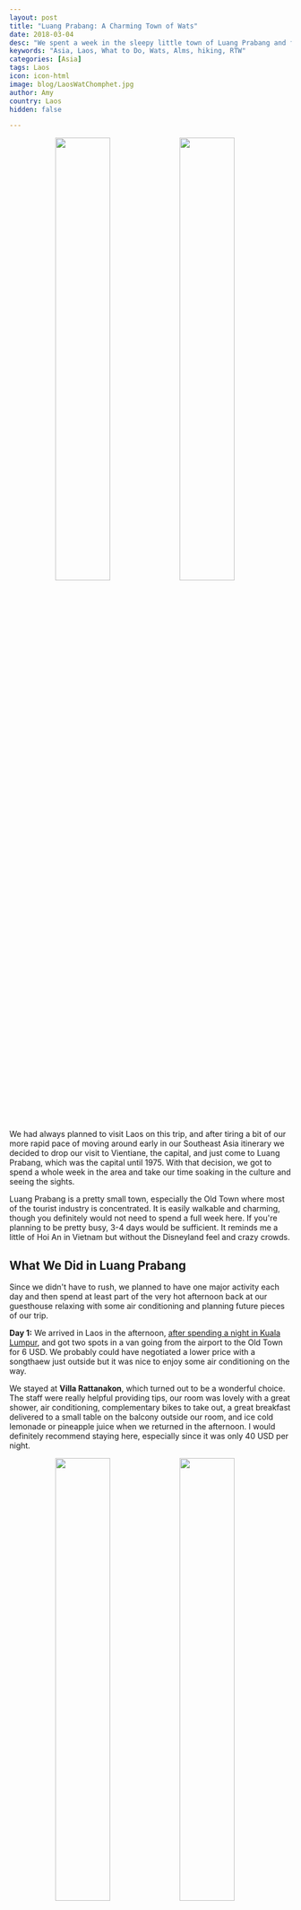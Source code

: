 ```yaml
---
layout: post
title: "Luang Prabang: A Charming Town of Wats"
date: 2018-03-04
desc: "We spent a week in the sleepy little town of Luang Prabang and found that it reminded us of Vietnam's Hoi An–just less crazy, touristy, and Disneyland-like."
keywords: "Asia, Laos, What to Do, Wats, Alms, hiking, RTW"
categories: [Asia]
tags: Laos
icon: icon-html
image: blog/LaosWatChomphet.jpg
author: Amy
country: Laos
hidden: false

---
```

<div style="text-align: center; max-width: calc(100% - 20px);"><a href="/static/assets/img/blog/LaosFlower.jpg" target="_blank"><img src="/static/assets/img/blog/LaosFlower.jpg" width="45%"></a> <a href="/static/assets/img/blog/LaosPalace.jpg" target="_blank"><img src="/static/assets/img/blog/LaosPalace.jpg" width="45%"></a></div><p></p>

We had always planned to visit Laos on this trip, and after tiring a bit of our more rapid pace of moving around early in our Southeast Asia itinerary we decided to drop our visit to Vientiane, the capital, and just come to Luang Prabang, which was the capital until 1975. With that decision, we got to spend a whole week in the area and take our time soaking in the culture and seeing the sights.

Luang Prabang is a pretty small town, especially the Old Town where most of the tourist industry is concentrated. It is easily walkable and charming, though you definitely would not need to spend a full week here. If you're planning to be pretty busy, 3-4 days would be sufficient. It reminds me a little of Hoi An in Vietnam but without the Disneyland feel and crazy crowds. 

## <i class="fa fa-check-square" aria-hidden="true" style="color:#2495C4;"></i> What We Did in Luang Prabang

Since we didn't have to rush, we planned to have one major activity each day and then spend at least part of the very hot afternoon back at our guesthouse relaxing with some air conditioning and planning future pieces of our trip. 

**Day 1:** We arrived in Laos in the afternoon, [after spending a night in Kuala Lumpur](http://site.awellchartedpath.com/blog/2018/02/Langkawi/), and got two spots in a van going from the airport to the Old Town for 6 USD. We probably could have negotiated a lower price with a songthaew just outside but it was nice to enjoy some air conditioning on the way. 

We stayed at **Villa Rattanakon**, which turned out to be a wonderful choice. The staff were really helpful providing tips, our room was lovely with a great shower, air conditioning, complementary bikes to take out, a great breakfast delivered to a small table on the balcony outside our room, and ice cold lemonade or pineapple juice when we returned in the afternoon. I would definitely recommend staying here, especially since it was only 40 USD per night.

<div style="text-align: center; max-width: calc(100% - 20px);"><a href="/static/assets/img/blog/LaosNightMarket.jpg" target="_blank"><img src="/static/assets/img/blog/LaosNightMarket.jpg" width="45%"></a> <a href="/static/assets/img/blog/LaosFood.jpg" target="_blank"><img src="/static/assets/img/blog/LaosFood.jpg" width="45%"></a></div><p></p>

After settling in, we headed to the **Night Market** a few minutes away to find some dinner. Compared to some other cities, the market in Luang Prabang is pretty tame. Other than the small alley we often ate in where it's narrow and jammed with people, the street is not too crowded. You can find plenty of clothes and souvenirs for sale but the best part is the food. We skipped some of the very popular buffet style stalls in the interest of trying to not get sick before we get to India next week and headed for some Khao Soi. Khao Soi is a noodle soup with clear pork stock and topped with a bolognese of pork, tomatoes, chilli, and fermented soy bean paste and it was delicious. 

**Day 2:** Our outing for the day was making our way up the many steps of **Mount Phousi**. The "mount" is more of a large hill in the center of the Old Town and it is dotted with Buddha statues and religious buildings leading up to a temple at the peak of the hill. While walk up is enjoyable (and provides a little exercise) the views are the main attraction. From the top, you get a great view over the Old Town and across the Mekong. Entrance is 20,000 Kip/person (~2.40 USD) but is well worth it. 

<div style="text-align: center; max-width: calc(100% - 20px);"><a href="/static/assets/img/blog/LaosPhousiStairs.jpg" target="_blank"><img src="/static/assets/img/blog/LaosPhousiStairs.jpg" width="20%"></a> <a href="/static/assets/img/blog/LaosPhousiFoot.jpg" target="_blank"><img src="/static/assets/img/blog/LaosPhousiFoot.jpg" width="35.5%"></a> <a href="/static/assets/img/blog/LaosPhousiView.jpg" target="_blank"><img src="/static/assets/img/blog/LaosPhousiView.jpg" width="35.5%"></a></div><p></p>

We took the back stairs on the side near the Nam Khan river rather than the more popular (and direct) route across from the Royal Palace. It was less crowded and took us past a cave full of Buddha statues and a building that houses what is supposed to be a Buddha footprint. I say supposed to because I was very confused to find that the footprint is _huge_ and was not aware the Buddha was a giant...

We took the more popular route back down and it is definitely quicker but we wouldn't miss the back side of the hill. 

After our climb we went to **Xieng Thong Noodle**, a noodle shop near the end of Sisavangvong Road. There was one other tourist there when we visited but it seemed to be more popular with locals. They don't have a lot of variety–you can get pork noodle soup, egg noodle soup, or pork and egg noodle soup-but what they lack in variety they more than make up for in deliciousness. I'm not sure what they put in their broth is thick and the noodles are delightfully chewy (though apparently I'm in the minority in really enjoying that). At 1.5 USD per bowl, we decided quickly we'd be back before the week was over.

You can't visit Luang Prabang without visiting some of the many Wats (temples) that are scattered around the city and surrounding area. We spent some time exploring Wat Xiengthong with it's detailed and colorful mosaics and quirky decorative touches. 

<div style="text-align: center; max-width: calc(100% - 20px);"><a href="/static/assets/img/blog/LaosWatX.jpg" target="_blank"><img src="/static/assets/img/blog/LaosWatX.jpg" width="32%"></a> <a href="/static/assets/img/blog/LaosWatX2.jpg" target="_blank"><img src="/static/assets/img/blog/LaosWatX2.jpg" width="32%"></a> <a href="/static/assets/img/blog/LaosWatX3.jpg" target="_blank"><img src="/static/assets/img/blog/LaosWatX3.jpg" width="32%"></a></div><p></p>

To cool off from the afternoon heat (it was in the high 90s everyday) we stopped at **Saffron Cafe** for me to enjoy a coffee while we sat in the shade looking out over the Mekong. While the coffee is twice the price of a large fruit shake from a street stall; it was delicious, service was great, and having a place to sit and read by the river made it worthwhile.

**Day 3:** I had been itching to do more hiking and so I looked up options around Luang Prabang. There are lots of options for trekking with a guide but we decided to go with the much cheaper, self-guided walk/hike to Wat Chomphet and beyond on the other side of the Mekong River. I used the [Hobo Maps area map as a guide](http://hobomaps.com/LuangPrabangAreaMap.html) and almost certainly wouldn't have adventured as far without it. Some of the paths are now blocked with barbed wire fences but we enjoyed exploring even if we couldn't go everywhere we planned. The map includes what would be a much longer bike route but we stuck to walking along the path of the Mekong and ended up doing about a 6 mile loop. 

To start, we walked on to a small car ferry across the Mekong. It's a short trip that runs almost continuously and costs 5,000 Kip /person (~0.60 USD). 

From there we walked along a nicely paved path through a village until we reached **Wat Chomphet**. Entrance to the Wat is 20,000 Kip/person, just like Mount Phousi but the views are just as wonderful. 

<div style="text-align: center; max-width: calc(100% - 20px);"><a href="/static/assets/img/blog/LaosWatChomphet.jpg" target="_blank"><img src="/static/assets/img/blog/LaosWatChomphet.jpg" width="35.5%"></a> <a href="/static/assets/img/blog/LaosWatChomphet2.jpg" target="_blank"><img src="/static/assets/img/blog/LaosWatChomphet2.jpg" width="20%"></a> <a href="/static/assets/img/blog/LaosHikeChompetView.jpg" target="_blank"><img src="/static/assets/img/blog/LaosHikeChompetView.jpg" width="35.5%"></a></div><p></p>

We then continued along paths that became less and less maintained, past Wats, and a few huts/shacks, until we reached a large Wat that was actively under construction. That is the point that marks the start of a path marked by golden cones through a forest and past several art installations and sets of Buddha statues. 

<div style="text-align: center; max-width: calc(100% - 20px);"><a href="/static/assets/img/blog/LaosHike.jpg" target="_blank"><img src="/static/assets/img/blog/LaosHike.jpg" width="25.4%"></a> <a href="/static/assets/img/blog/LaosHikeMarker.jpg" target="_blank"><img src="/static/assets/img/blog/LaosHikeMarker.jpg" width="25.4%"></a> <a href="/static/assets/img/blog/LaosHikeFence.jpg" target="_blank"><img src="/static/assets/img/blog/LaosHikeFence.jpg" width="25.4%"></a></div><p></p>

From there we were going to try to complete a loop up to the the 7-head Naga on the ridge shown on the map but found that no matter which path we tried it ended in a fence or just disappeared into the forest. Instead, we finally decided to backtrack a little and follow a dirt road back to the ferry rather than following the exact same path we'd taken before. 

While it did get hot by the time we were heading back, most of the path is pretty shady. We also only say a few other tourists on our walk, though many more were disembarking the ferry as we were heading back toward Old Town. 

<div style="text-align: center;"><a href="/static/assets/img/blog/LaosHikePANO.jpg" target="_blank"><img src="/static/assets/img/blog/LaosHikePANO.jpg" style="max-width: calc(85% - 20px);"></a><p><i>Statues we found on the path marked by cones.</i></p></div><p></p> 

After all our hiking, we wanted to relax and cool off. Almost every blog or must do list for Luang Prabang, as well as our guest house, recommends Utopia. It's a restaurant and bar overlooking the Nam Khan that is very popular with backpackers, especially because it stays open until 11pm, when most things have already closed. We decided to give it a try. The view was just as good as promised and the space is nice with tables as well as cushions to lounge on in the sun but the service was bad and the food was worse. We ordered a tofu dish as a snack and after some confusion where after 30 minutes they brought us two cocktails we didn't order instead of the tofu, we finally got four very mediocre barely warm cubes of tofu with a little sauce and cheese on top. You're also able to smoke and _many_ people were, which really ruined my ability to enjoy lounging around. Needless to say, I was not impressed and would steer clear of this place unless all I wanted was a tower of beer. 

For dinner, we visited **Joy's Restaurant**, which is on the far edge of the tourist area and was mostly empty both times we ate there. Their Lao food was _great_, and we appreciated the chance to try some dishes that most of the tourist restaurants seem to have decided were too spicy/adventurous for most visitors.

**Day 4:** One thing we have often enjoyed while traveling is being able to get outside the area where most tourists see. The Old Town of Luang Prabang is great but is clearly not where local people spend their time, except for working in tourist related industries. So, we borrowed bikes from our guesthouse and went exploring in the nearby outskirts of the city before the day got to hot. 

We started by biking to **Wat Phon Phao**, which we'd noticed on our way into town from the airport. Unfortunately, we didn't do our research in advance so after huffing and puffing up a few hills on our single-speed bikes, the main temple was closed for the morning. We could have waited for an hour for it to open but instead we decided to continue biking. We made our way across the Nam Khan River to where it is clear more locals live, eat, and shop as well as to a large local market where you could buy most anything. We did see one food tour going on there while we were there but it was mostly locals going about their shopping. 

<div style="text-align: center; max-width: calc(100% - 20px);"><a href="/static/assets/img/blog/LaosWat1.jpg" target="_blank"><img src="/static/assets/img/blog/LaosWat1.jpg" width="45%"></a> <a href="/static/assets/img/blog/LaosWatClosed.jpg" target="_blank"><img src="/static/assets/img/blog/LaosWatClosed.jpg" width="25.4%"></a></div><p></p>

As a reward for our hard work biking around, we treated ourselves to 2-for-1 cocktails at **Dyen Sabai**. We were hoping this would be a better alternative to Utopia and while it was non-smoking and the cocktails were quite strong, the food was on the expensive side and service was very slow. Still we could relax in the shade and read with a view of the river. To get to Dyen Sabai, you have to cross a bamboo bridge over the Nam Khan river during dry season for 5,000 kip per person roundtrip–apparently during rainy season there is a free raft back and forth instead. The fee is supposed to cover the cost of rebuilding the bridge each year because it is washed away during the rainy season. 

**Day 5:** Our main adventure was to visit the **Kuang Si Waterfalls** and I can not say enough how pretty/amazing it was. After [reading about options for getting to Kuang Si](http://somanymiles.com/2013/05/how-to-get-to-kuang-si-waterfall-luang-prabang/), we decided to pass on negotiating a shared tuktuk or a shared van and rent a motorbike for ourselves instead. After using them during our [trip to Koh Lanta](http://site.awellchartedpath.com/blog/2018/02/koh-lanta/), Nate felt comfortable enough to take one the 35km to the falls. The motorbike was 120,000 Kip (~15 USD) for the full day but makes for a nice way to see the outskirts of Luang Prabang and means you don't have any time constraints leaving for or heading back from the falls. 

We parked our bike, paid a nominal fee to have someone keep an eye on it, and headed toward the falls. Entrance is 20,000 Kip (~2.50 USD) and is completely worth every penny. You start by walking through **Tat Kuang Si Bear Rescue Centre**, we decided to save the cute bears until our way back to try to take advantage of showing up on the earlier side (10:00am) to avoid crowds at the falls. 

<div style="text-align: center; max-width: calc(100% - 20px);"><a href="/static/assets/img/blog/LaosFallsHike.jpg" target="_blank"><img src="/static/assets/img/blog/LaosFallsHike.jpg" width="20%"></a> <a href="/static/assets/img/blog/LaosFallsSmile.jpg" target="_blank"><img src="/static/assets/img/blog/LaosFallsSmile.jpg" width="35.5%"></a> <a href="/static/assets/img/blog/LaosFalls1.jpg" target="_blank"><img src="/static/assets/img/blog/LaosFalls1.jpg" width="35.5%"></a></div><p></p>

After getting advice from a friend not to be intimidated by the cautionary signs about the trekking path, we ventured into a hike up from the lower pools along a forrest path that was sometimes steep, sometimes slippery, but mostly free from any other people. There is also the option to take wooden walkways and stairs up and we took that route back down but the trekking route was not bad, even in my cheap flip flops, and was much quieter. 

When you get to the main portion of the falls, its beauty stops you in your tracks. The water is bright turquoise and yet you can also see the bottom in many places. There are cascades down at several different levels and the sound of the water is very peaceful. There weren't too many people there when we first arrived but as we made our way down closer to noon, many more people had showen up. 

If you don't have mobility issues, you can make your way even further up to some additional pools at the top of the falls. There is one you can swim in and others have little wooden bridges across them. 

<div style="text-align: center; max-width: calc(100% - 20px);"><a href="/static/assets/img/blog/LaosFallsTree.jpg" target="_blank"><img src="/static/assets/img/blog/LaosFallsTree.jpg" width="24.5%"></a> <a href="/static/assets/img/blog/LaosSwim.jpg" target="_blank"><img src="/static/assets/img/blog/LaosSwim.jpg" width="43.5%"></a> <a href="/static/assets/img/blog/LaosFallsDog.jpg" target="_blank"><img src="/static/assets/img/blog/LaosFallsDog.jpg" width="24.5%"></a></div><p></p>

We misread the map and thought we would easily be able to get to the water source of the falls only to later learn, after giving up on two different trails, that the source is about 2km away. Our search did take us down a path that led to a pretty pool off away from the main paths though and on our way to it we also picked up a puppy who decided she wanted to be our guide. She would bound ahead of us only to come back and make sure we were still following. She was adorable and didn't abandon us until we got all the way back to the lower pools and she found a family picnic to crash. 

Before we left, we had to go for a swim in the pools, of course. At the time I had somehow missed that there is [a "secret pool" if you're willing to ignore some signs and barbed wire](https://www.nomadicmatt.com/travel-blogs/kuang-si-waterfalls-laos/) but to be honest, I probably wouldn't have been willing to ignore the signs anyway (too much of a rule follower for my own good sometimes). Still, we went back to the lower pools to join about a dozen other swimmers of all ages. Full disclosure, when I put my feet in the water for the first time, I really didn't think I was going to get in. The water is _freezing_ and in case you haven't learned already from my dislike of cold showers ([like too many cold showers in Myanmar](http://site.awellchartedpath.com/blog/2017/12/Yangon/) or [at my silent retreat](http://site.awellchartedpath.com/blog/2018/02/meditation-retreat/). But, I knew I would regret not getting in. So, with only a little cajoling from Nate, I made the plunge. I'd like to say it wasn't so bad once I got in... but it was ice cold and there were fish nibbling at me instantly. We still swam around a little but quickly decided this wasn't going to be a great way to relax for long. So, we got out, dried off, and headed back toward motorbike. 

<div style="text-align: center; max-width: calc(100% - 20px);"><a href="/static/assets/img/blog/LaosScooter.jpg" target="_blank"><img src="/static/assets/img/blog/LaosScooter.jpg" width="45%"></a> <a href="/static/assets/img/blog/LaosHelmet.jpg" target="_blank"><img src="/static/assets/img/blog/LaosHelmet.jpg" width="25.4%"></a><p><i>Safety first with out helmets for riding around Luang Prabang on our motorbike.</i></p></div><p></p>

**Day 6:** Our final full day in Luang Prabang started with watching **Tak Bat** or the giving of alms. I originally wasn't sure I wanted to go, assuming I would be horribly frustrated by crowds of tourists being disrespectful of the ceremony and the importance it has for Buddhists. We decided in the end to gice it a try and set our alarm for 5:00am (had we really done our research in advance we would have learned that in the winter the process starts closer to 6:00am instead of 5:30am like we thought and would have stayed in bed longer...). We walked along the main street through the Old Town until we found the area where the tourist vans that are everywhere could no longer go, beyond that point one side of the street was lined with small plastic stools and the other was lined with vendors selling food that could be offered to the monks. There were definitely people not being respectful but it wasn't nearly as bad as I had expected. Maybe I've gotten too jaded?

As the sun starts to rise, monks start to make their way along the street accepting small bits of food from those offering it. Many on the monks are young novices, more than I had expected. Watching them scurry between groups collecting their food for the day was an interesting experience and one I had not yet seen, despite traveling through several countries with very large Buddhist populations. I'm glad we observed but we also made sure we were positioned to be able to easily escape down a side street and circle back to our hotel without causing any disruptions so that we could get some breakfast. 

<div style="text-align: center; max-width: calc(100% - 20px);"><a href="/static/assets/img/blog/LaosMonks1.jpg" target="_blank"><img src="/static/assets/img/blog/LaosMonks1.jpg" width="45%"></a> <a href="/static/assets/img/blog/LaosMonks2.jpg" target="_blank"><img src="/static/assets/img/blog/LaosMonks2.jpg" width="45%"></a></div><p></p>

If you are ever in Luang Prabang and planning to observe or participate in Tak Bat, I highly recommend the [Wanderlust Movement post about dos and don'ts for the alms giving ceremony](https://www.wanderlustmovement.org/blog/responsible-travellers-guide-alms-giving-luang-prabang).

We had run out of activities and so we spent our last afternoon finalizing some travel plans, including booking our last accommodation! Many of our bookings have free cancelation to give us flexibility if we need it but at this point we have a place to stay every night through the end of the trip! 

For our final dinner in Luang Prabang, we splurged (especially by the standards of Laos) by making reservations at the very popular **Tamarind** restaurant. They are known for offering a tasting menu of Laotian food and even though it was a _whopping 42 USD_ for the two of us, we decided to try it. The food was quite good and there was a lot of it. We did notice that the people coming in with prearranged set meals and tour guides received much better treatment than we did. Our waiter may have been having an off night but didn't give us much in the way of explanation about the food (a selling point on the restaurant) or ask us about our preferences for spiciness or sourness for our food. 

Still, we enjoyed a variety of tasty local foods including:

- A welcome drink (shot) of Lao Lao whisky, we chose the one infused with lemon and honey
- Spiced buffalo sausage
- Deep fried eggplant chips
- Jeow mak khok, a fermented plum dipping sauce
- Sa mak pi, bamboo shoot salad
- Koy pa, finely chopped fish salad with herbs
- Orlam gai, a chicken stem with eggplant, chilli wood, and local greens
- Barbecue cured sour pork skewers 
- Soop pak, a salad of steamed local greens with sesame seeds, ginger, and chillies
- A dessert sampler with sticky rice pudding, steamed pumkin with coconut custard, casava jelly, a crunchy cookie bar, taro jelly, a fried banana ball, and some sort of small cake.  
- Coffee or tea

I wasn't kidding when i said it was _a lot_ of food. We were there for over two hours eating and left completely stuffed. 

<div style="text-align: center; max-width: calc(100% - 20px);"><a href="/static/assets/img/blog/LaosDinner1.jpg" target="_blank"><img src="/static/assets/img/blog/LaosDinner1.jpg" width="20%"></a> <a href="/static/assets/img/blog/LaosDinner2.jpg" target="_blank"><img src="/static/assets/img/blog/LaosDinner2.jpg" width="35.5%"></a> <a href="/static/assets/img/blog/LaosDinner3.jpg" target="_blank"><img src="/static/assets/img/blog/LaosDinner3.jpg" width="35.5%"></a></div><p></p>

**Day 7:** We enjoyed our last breakfast at Villa Rattanakon, packed up, checked out, had a good final visit to Xieng Thong Noodle, and then hopped in a tuk-tuk to the airport for our flight back to Kuala Lumpur (where we spend the night, and then fly onward to Delhi).

Having enjoyed a very laid back week here, we'll be switching into high gear for our whirlwind trip through India next. We have a lot of places to visit and a lot of trains to take to get there, so the days of lazing around reading with a coffee in the afternoon are probably over for awhile. 

## <i class="fa fa-check-square" aria-hidden="true" style="color:#2495C4;"></i> How We Did with Our Budget

For our time in Laos, we had budgeted as much as 45 USD a night for accommodations. We ended up spending 40 USD per night for our lovely room at **Villa Rattanakon**, which turned out to be one of the best places we've stayed on the whole trip.

We had also budgeted 8 USD per day per person for food and 8 USD per day per person for entertainment. We ended up spending exactly that 32 USD per day on average, including our nice dinner at Tamarind (42 USD) on our last night and our motorbike rental for visiting the waterfalls (15 USD). Excluding that fancy dinner we would have only spent 26 USD per day total on food and entertainment.
